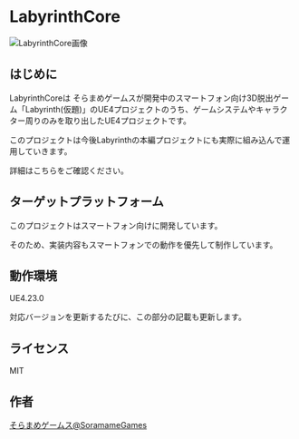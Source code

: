 # LabyrinthCore

![LabyrinthCore画像](https://soramame-games.com/wp-content/uploads/2019/09/LabyrinthCore.png "LabyrinthCore画像")

## はじめに

LabyrinthCoreは そらまめゲームスが開発中のスマートフォン向け3D脱出ゲーム「Labyrinth(仮題)」のUE4プロジェクトのうち、ゲームシステムやキャラクター周りのみを取り出したUE4プロジェクトです。

このプロジェクトは今後Labyrinthの本編プロジェクトにも実際に組み込んで運用していきます。

詳細はこちらをご確認ください。


## ターゲットプラットフォーム

このプロジェクトはスマートフォン向けに開発しています。

そのため、実装内容もスマートフォンでの動作を優先して制作しています。

## 動作環境

UE4.23.0

対応バージョンを更新するたびに、この部分の記載も更新します。

## ライセンス

MIT

## 作者

[そらまめゲームス@SoramameGames](https://twitter.com/SoramameGames)
